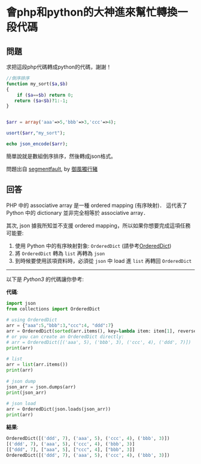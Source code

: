 # 會php和python的大神進來幫忙轉換一段代碼

## 問題

求把這段php代碼轉成python的代碼，謝謝！



```php
//倒序排序
function my_sort($a,$b)
{
    if ($a==$b) return 0;
   return ($a<$b)?1:-1;
}


$arr = array('aaa'=>5,'bbb'=>3,'ccc'=>4);

usort($arr,"my_sort");

echo json_encode($arr);
```

簡單說就是數組倒序排序，然後轉成json格式。

問題出自 [segmentfault](https://segmentfault.com/q/1010000005106649/a-1020000005107260), by [御風獨行豬](https://segmentfault.com/u/yufengduxingzhu)

## 回答

PHP 中的 associative array 是一種 ordered mapping (有序映射)．
這代表了 Python 中的 dictionary 並非完全相等於 associative array．

其次, json 據我所知並不支援 ordered mapping，所以如果你想要完成這項任務可能要:

1. 使用 Python 中的有序映射對象: `OrderedDict` (請參考[OrderedDict][1])
2. 將 `OrderedDict` 轉為 `list` 再轉為 `json`
3. 到時候要使用該項資料時，必須從 `json` 中 load 進 `list` 再轉回 `OrderedDict`

----------

以下是 *Python3* 的代碼讓你參考:

**代碼**:

```python
import json
from collections import OrderedDict
    
# using OrderedDict
arr = {"aaa":5,"bbb":3,"ccc":4, "ddd":7}
arr = OrderedDict(sorted(arr.items(), key=lambda item: item[1], reverse=True))
# or you can create an OrderedDict directly:
# arr = OrderedDict([('aaa', 5), ('bbb', 3), ('ccc', 4), ('ddd', 7)])
print(arr)
    
# list
arr = list(arr.items())
print(arr)
    
# json dump
json_arr = json.dumps(arr)
print(json_arr)
    
# json load
arr = OrderedDict(json.loads(json_arr))
print(arr)
```

**結果**:

```python
OrderedDict([('ddd', 7), ('aaa', 5), ('ccc', 4), ('bbb', 3)])
[('ddd', 7), ('aaa', 5), ('ccc', 4), ('bbb', 3)]
[["ddd", 7], ["aaa", 5], ["ccc", 4], ["bbb", 3]]
OrderedDict([('ddd', 7), ('aaa', 5), ('ccc', 4), ('bbb', 3)])
```

  [1]: https://docs.python.org/2/library/collections.html#ordereddict-objects
